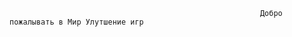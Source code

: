                                                             Добро пожалывать в Мир Улутшение игр


                                                                    
